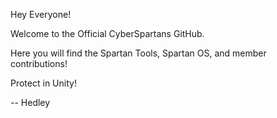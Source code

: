 Hey Everyone!

Welcome to the Official CyberSpartans GitHub.

Here you will find the Spartan Tools, Spartan OS, and member contributions!

Protect in Unity!

-- Hedley

